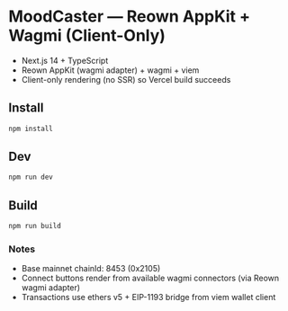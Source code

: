 # MoodCaster — Reown AppKit + Wagmi (Client-Only)

- Next.js 14 + TypeScript
- Reown AppKit (wagmi adapter) + wagmi + viem
- Client-only rendering (no SSR) so Vercel build succeeds

## Install
```bash
npm install
```
## Dev
```bash
npm run dev
```
## Build
```bash
npm run build
```

### Notes
- Base mainnet chainId: 8453 (0x2105)
- Connect buttons render from available wagmi connectors (via Reown wagmi adapter)
- Transactions use ethers v5 + EIP-1193 bridge from viem wallet client
